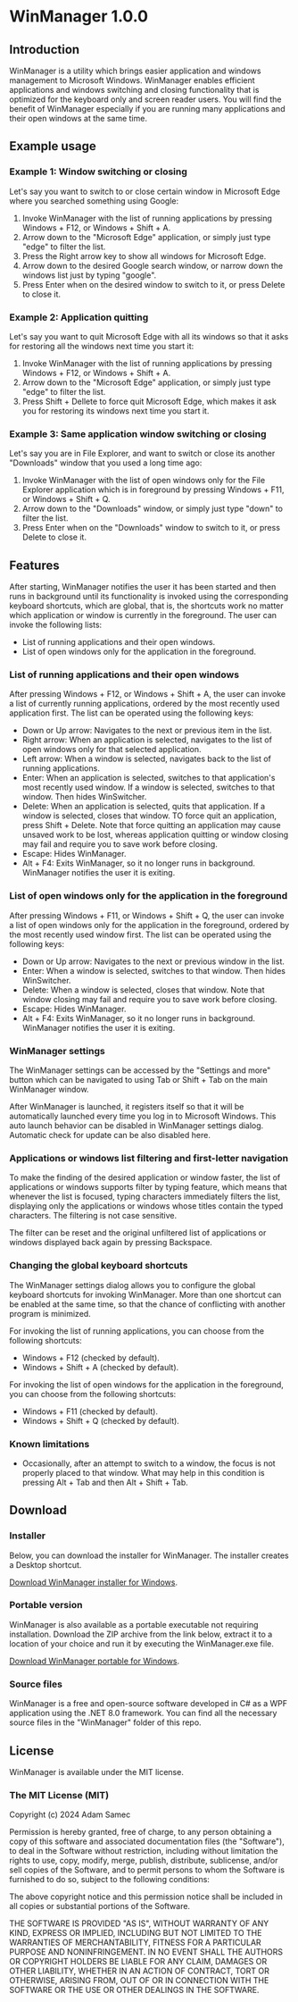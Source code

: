 # WinManager 1.0.0
## Introduction
WinManager is a utility which brings easier application and windows management to Microsoft Windows. WinManager enables efficient applications and windows switching and closing functionality that is optimized for the keyboard only and screen reader users. You will find the benefit of WinManager especially if you are running many applications and their open windows at the same time.

## Example usage
### Example 1: Window switching or closing
Let's say you want to switch to or close certain window in Microsoft Edge where you searched something using Google:

1. Invoke WinManager with the list of running applications by pressing Windows + F12, or Windows + Shift + A.
2. Arrow down to the "Microsoft Edge" application, or simply just type "edge" to filter the list.
3. Press the Right arrow key to show all windows for Microsoft Edge.
4. Arrow down to the desired Google search window, or narrow down the windows list just by typing "google".
5. Press Enter when on the desired window to switch to it, or press Delete to close it.

### Example 2: Application quitting
Let's say you want to quit Microsoft Edge with all its windows so that it asks for restoring all the windows next time you start it:

1. Invoke WinManager with the list of running applications by pressing Windows + F12, or Windows + Shift + A.
2. Arrow down to the "Microsoft Edge" application, or simply just type "edge" to filter the list.
3. Press Shift + Dellete to force quit Microsoft Edge, which makes it ask you for restoring its windows next time you start it.

### Example 3: Same application window switching or closing
Let's say you are in File Explorer, and want to switch or close its another "Downloads" window that you used a long time ago:

1. Invoke WinManager with the list of open windows only for the File Explorer application which is in foreground by pressing Windows + F11, or Windows + Shift + Q.
2. Arrow down to the "Downloads" window, or simply just type "down" to filter the list.
3. Press Enter when on the "Downloads" window to switch to it, or press Delete to close it.

## Features
After starting, WinManager notifies the user it has been started and then runs in background until its functionality is invoked using the corresponding keyboard shortcuts, which are global, that is, the shortcuts work no matter which application or window is currently in the foreground. The user can invoke the following lists:

* List of running applications and their open windows.
* List of open windows only for the application in the foreground.

### List of running applications and their open windows
After pressing Windows + F12, or Windows + Shift + A, the user can invoke a list of currently running applications, ordered by the most recently used application first. The list can be operated using the following keys:

* Down or Up arrow: Navigates to the next or previous item in the list.
* Right arrow: When an application is selected, navigates to the list of open windows only for that selected application.
* Left arrow: When a window is selected, navigates back to the list of running applications.
* Enter: When an application is selected, switches to that application's most recently used window. If a window is selected, switches to that window. Then hides WinSwitcher.
* Delete: When an application is selected, quits that application. If a window is selected, closes that window. TO force quit an application, press Shift + Delete. Note that force quitting an application may cause unsaved work to be lost, whereas application quitting or window closing may fail and require you to save work before closing.
* Escape: Hides WinManager.
* Alt + F4: Exits WinManager, so it no longer runs in background. WinManager notifies the user it is exiting.

### List of open windows only for the application in the foreground
After pressing Windows + F11, or Windows + Shift + Q, the user can invoke a list of open windows  only for the application in the foreground, ordered by the most recently used window first. The list can be operated using the following keys:

* Down or Up arrow: Navigates to the next or previous window in the list.
* Enter: When a window is selected, switches to that window. Then hides WinSwitcher.
* Delete: When a window is selected, closes that window. Note that window closing may fail and require you to save work before closing.
* Escape: Hides WinManager.
* Alt + F4: Exits WinManager, so it no longer runs in background. WinManager notifies the user it is exiting.

### WinManager settings
The WinManager settings can be accessed by the "Settings and more" button which can be navigated to using Tab or Shift + Tab on the main WinManager window.

After WinManager is launched, it registers itself so that it will be automatically launched every time you log in to Microsoft Windows. This auto launch behavior can be disabled in WinManager settings dialog. Automatic check for update can be also disabled here.

### Applications or windows list filtering and first-letter navigation
To make the finding of the desired application or window faster, the list of applications or windows supports filter by typing feature, which means that whenever the list is focused, typing characters immediately filters the list, displaying only the applications or windows whose titles contain the typed characters. The filtering is not case sensitive.

The filter can be reset and the original unfiltered list of applications or windows displayed back again by pressing Backspace.

### Changing the global keyboard shortcuts
The WinManager settings dialog allows you to configure the global keyboard shortcuts for invoking WinManager. More than one shortcut can be enabled at the same time, so that the chance of conflicting with another program is minimized.

For invoking the list of running applications, you can choose from the following shortcuts:

* Windows + F12 (checked by default).
* Windows + Shift + A (checked by default).

For invoking the list of open windows for the application in the foreground, you can choose from the following shortcuts:

* Windows + F11 (checked by default).
* Windows + Shift + Q (checked by default).

### Known limitations
* Occasionally, after an attempt to switch to a window, the focus is not properly placed to that window. What may help in this condition is pressing Alt + Tab and then Alt + Shift + Tab.

## Download
### Installer
Below, you can download the installer for WinManager. The installer creates a Desktop shortcut. 

[Download WinManager installer for Windows][installer-download].

### Portable version
WinManager is also available as a portable executable not requiring installation. Download the ZIP archive from the link below, extract it to a location of your choice and run it by executing the WinManager.exe file.

[Download WinManager portable for Windows][portable-download].

### Source files
WinManager is a free and open-source software developed in C# as a WPF application using the .NET 8.0 framework. You can find all the necessary source files in the "WinManager" folder of this repo.

## License
WinManager is available under the MIT license.

### The MIT License (MIT)

Copyright (c) 2024 Adam Samec

Permission is hereby granted, free of charge, to any person obtaining a copy of
this software and associated documentation files (the "Software"), to deal in
the Software without restriction, including without limitation the rights to
use, copy, modify, merge, publish, distribute, sublicense, and/or sell copies of
the Software, and to permit persons to whom the Software is furnished to do so,
subject to the following conditions:

The above copyright notice and this permission notice shall be included in all
copies or substantial portions of the Software.

THE SOFTWARE IS PROVIDED "AS IS", WITHOUT WARRANTY OF ANY KIND, EXPRESS OR
IMPLIED, INCLUDING BUT NOT LIMITED TO THE WARRANTIES OF MERCHANTABILITY, FITNESS
FOR A PARTICULAR PURPOSE AND NONINFRINGEMENT. IN NO EVENT SHALL THE AUTHORS OR
COPYRIGHT HOLDERS BE LIABLE FOR ANY CLAIM, DAMAGES OR OTHER LIABILITY, WHETHER
IN AN ACTION OF CONTRACT, TORT OR OTHERWISE, ARISING FROM, OUT OF OR IN
CONNECTION WITH THE SOFTWARE OR THE USE OR OTHER DEALINGS IN THE SOFTWARE.

[installer-download]: https://files.adamsamec.cz/apps/WinManager-win32-setup.exe
[portable-download]: https://files.adamsamec.cz/apps/WinManager-win32.zip
